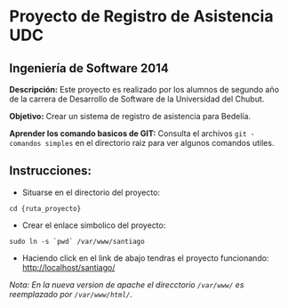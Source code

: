 Proyecto de Registro de Asistencia UDC
==========================

## Ingeniería de Software 2014

**Descripción:**
Este proyecto es realizado por los alumnos de segundo año de la carrera de Desarrollo de Software de la Universidad del Chubut.

**Objetivo:**
Crear un sistema de registro de asistencia para Bedelía.

**Aprender los comando basicos de GIT:**
Consulta el archivos ```git - comandos simples``` en el directorio raiz para ver algunos comandos utiles.


## Instrucciones:
* Situarse en el directorio del proyecto:
```
cd {ruta_proyecto}
```

* Crear el enlace simbolico del proyecto:
```
sudo ln -s `pwd` /var/www/santiago
```

* Haciendo click en el link de abajo tendras el proyecto funcionando:
[http://localhost/santiago/](http://localhost/santiago/)


*Nota: En la nueva version de apache el direcctorio ```/var/www/``` es reemplazado por ```/var/www/html/```.*
